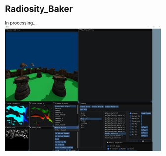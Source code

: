 # Radiosity_Baker
In processing...
![](https://github.com/Aix3D/OpenRL_Baker/blob/master/screenshot.png)
